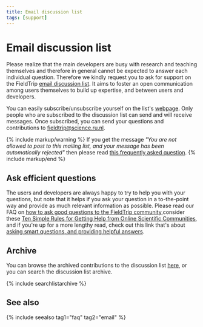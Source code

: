 ```yaml
---
title: Email discussion list
tags: [support]
---
```


# Email discussion list

Please realize that the main developers are busy with research and teaching themselves and therefore in general cannot be expected to answer each individual question. Therefore we kindly request you to ask for support on the FieldTrip [email discussion list](http://mailman.science.ru.nl/mailman/listinfo/fieldtrip). It aims to foster an open communication among users themselves to build up expertise, and between users and developers.

You can easily subscribe/unsubscribe yourself on the list's [webpage](http://mailman.science.ru.nl/mailman/listinfo/fieldtrip). Only people who are subscribed to the discussion list can send and will receive messages. Once subscribed, you can send your questions and contributions to <fieldtrip@science.ru.nl>.

{% include markup/warning %}
If you get the message <em>"You are not allowed to post to this mailing list, and your message has been automatically rejected"</em> then please read <a href="/faq/why_am_i_not_allowed_to_post_to_the_discussion_list">this frequently asked question</a>.
{% include markup/end %}

## Ask efficient questions

The users and developers are always happy to try to help you with your questions, but note that it helps if you ask your question in a to-the-point way and provide as much relevant information as possible. Please read our FAQ on [how to ask good questions to the FieldTrip community](/faq/how_to_ask_good_questions_to_the_community),consider these [Ten Simple Rules for Getting Help from Online Scientific Communities](http://www.ploscompbiol.org/article/info:doi%2F10.1371%2Fjournal.pcbi.1002202), and if you're up for a more lengthy read, check out this link that's about [asking smart questions, and providing helpful answers](http://www.catb.org/esr/faqs/smart-questions.html).

## Archive

You can browse the archived contributions to the discussion list [here](http://mailman.science.ru.nl/pipermail/fieldtrip), or you can search the discussion list archive.

{% include searchlistarchive %}

## See also

{% include seealso tag1="faq" tag2="email" %}
